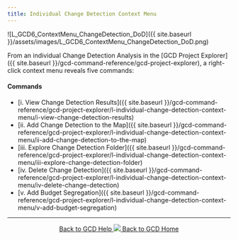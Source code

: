 ```yaml
---
title: Individual Change Detection Context Menu
---
```


![L_GCD6_ContextMenu_ChangeDetection_DoD]({{ site.baseurl }}/assets/images/L_GCD6_ContextMenu_ChangeDetection_DoD.png)

From an individual Change Detection Analysis in the [GCD Project Explorer]({{ site.baseurl }}/gcd-command-reference/gcd-project-explorer), a right-click context menu reveals five commands:

#### Commands

- [i. View Change Detection Results]({{ site.baseurl }}/gcd-command-reference/gcd-project-explorer/l-individual-change-detection-context-menu/i-view-change-detection-results)
- [ii. Add Change Detection to the Map]({{ site.baseurl }}/gcd-command-reference/gcd-project-explorer/l-individual-change-detection-context-menu/ii-add-change-detection-to-the-map)
- [iii. Explore Change Detection Folder]({{ site.baseurl }}/gcd-command-reference/gcd-project-explorer/l-individual-change-detection-context-menu/iii-explore-change-detection-folder)
- [iv. Delete Change Detection]({{ site.baseurl }}/gcd-command-reference/gcd-project-explorer/l-individual-change-detection-context-menu/iv-delete-change-detection)
- [v. Add Budget Segregation]({{ site.baseurl }}/gcd-command-reference/gcd-project-explorer/l-individual-change-detection-context-menu/v-add-budget-segregation)

------
<div align="center">
	<a class="hollow button" href="{{ site.baseurl }}/Help"><i class="fa fa-chevron-circle-left"></i>  Back to GCD Help </a>  
	<a class="hollow button" href="{{ site.baseurl }}/"><img src="{{ site.baseurl}}/assets/images/icons/GCDAddIn.png">  Back to GCD Home </a>  
</div>

